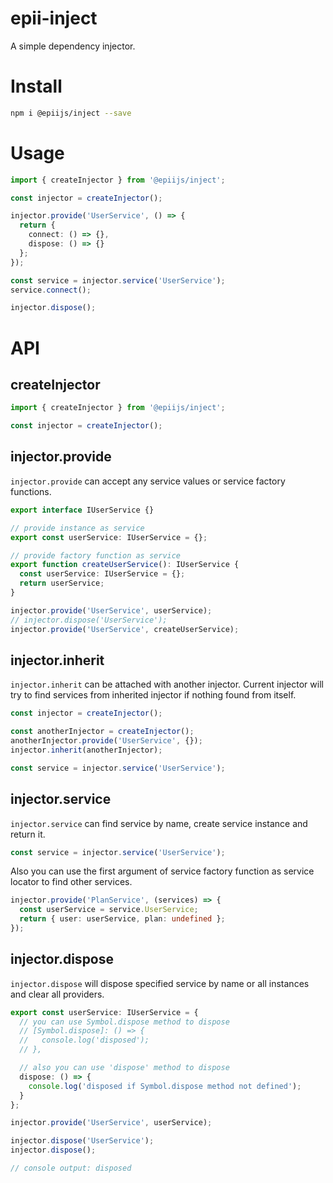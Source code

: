 # epii-inject

A simple dependency injector.

# Install

```bash
npm i @epiijs/inject --save
```

# Usage

```typescript
import { createInjector } from '@epiijs/inject';

const injector = createInjector();

injector.provide('UserService', () => {
  return {
    connect: () => {},
    dispose: () => {}
  };
});

const service = injector.service('UserService');
service.connect();

injector.dispose();
```

# API

## createInjector

```typescript
import { createInjector } from '@epiijs/inject';

const injector = createInjector();
```

## injector.provide

`injector.provide` can accept any service values or service factory functions.

```typescript
export interface IUserService {}

// provide instance as service
export const userService: IUserService = {};

// provide factory function as service
export function createUserService(): IUserService {
  const userService: IUserService = {};
  return userService;
}

injector.provide('UserService', userService);
// injector.dispose('UserService');
injector.provide('UserService', createUserService);
```

## injector.inherit

`injector.inherit` can be attached with another injector. Current injector will try to find services from inherited injector if nothing found from itself.

```typescript
const injector = createInjector();

const anotherInjector = createInjector();
anotherInjector.provide('UserService', {});
injector.inherit(anotherInjector);

const service = injector.service('UserService');
```

## injector.service

`injector.service` can find service by name, create service instance and return it.

```typescript
const service = injector.service('UserService');
```

Also you can use the first argument of service factory function as service locator to find other services.

```typescript
injector.provide('PlanService', (services) => {
  const userService = service.UserService;
  return { user: userService, plan: undefined };
});
```

## injector.dispose

`injector.dispose` will dispose specified service by name or all instances and clear all providers.

```typescript
export const userService: IUserService = {
  // you can use Symbol.dispose method to dispose
  // [Symbol.dispose]: () => {
  //   console.log('disposed');
  // },

  // also you can use 'dispose' method to dispose
  dispose: () => {
    console.log('disposed if Symbol.dispose method not defined');
  }
};

injector.provide('UserService', userService);

injector.dispose('UserService');
injector.dispose();

// console output: disposed
```